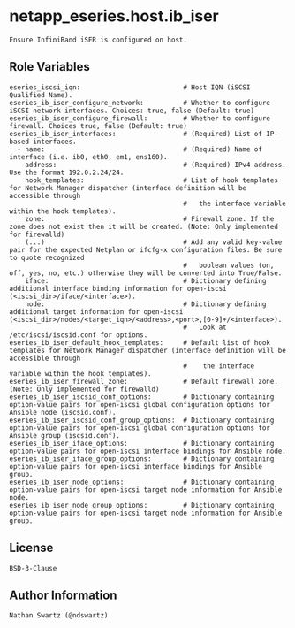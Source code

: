 # netapp_eseries.host.ib_iser
    Ensure InfiniBand iSER is configured on host.

## Role Variables
    eseries_iscsi_iqn:                          # Host IQN (iSCSI Qualified Name).
    eseries_ib_iser_configure_network:          # Whether to configure iSCSI network interfaces. Choices: true, false (Default: true)
    eseries_ib_iser_configure_firewall:         # Whether to configure firewall. Choices true, false (Default: true)
    eseries_ib_iser_interfaces:                 # (Required) List of IP-based interfaces.
      - name:                                   # (Required) Name of interface (i.e. ib0, eth0, em1, ens160).
        address:                                # (Required) IPv4 address. Use the format 192.0.2.24/24.
        hook_templates:                         # List of hook templates for Network Manager dispatcher (interface definition will be accessible through
                                                #   the interface variable within the hook templates).
        zone:                                   # Firewall zone. If the zone does not exist then it will be created. (Note: Only implemented for firewalld)
        (...)                                   # Add any valid key-value pair for the expected Netplan or ifcfg-x configuration files. Be sure to quote recognized
                                                #   boolean values (on, off, yes, no, etc.) otherwise they will be converted into True/False.
        iface:                                  # Dictionary defining additional interface binding information for open-iscsi (<iscsi_dir>/iface/<interface>).
        node:                                   # Dictionary defining additional target information for open-iscsi (<iscsi_dir>/nodes/<target_iqn>/<address>,<port>,[0-9]+/<interface>).
                                                #   Look at /etc/iscsi/iscsid.conf for options.
    eseries_ib_iser_default_hook_templates:     # Default list of hook templates for Network Manager dispatcher (interface definition will be accessible through
                                                #    the interface variable within the hook templates).
    eseries_ib_iser_firewall_zone:              # Default firewall zone. (Note: Only implemented for firewalld)
    eseries_ib_iser_iscsid_conf_options:        # Dictionary containing option-value pairs for open-iscsi global configuration options for Ansible node (iscsid.conf).
    eseries_ib_iser_iscsid_conf_group_options:  # Dictionary containing option-value pairs for open-iscsi global configuration options for Ansible group (iscsid.conf).
    eseries_ib_iser_iface_options:              # Dictionary containing option-value pairs for open-iscsi interface bindings for Ansible node.
    eseries_ib_iser_iface_group_options:        # Dictionary containing option-value pairs for open-iscsi interface bindings for Ansible group.
    eseries_ib_iser_node_options:               # Dictionary containing option-value pairs for open-iscsi target node information for Ansible node.
    eseries_ib_iser_node_group_options:         # Dictionary containing option-value pairs for open-iscsi target node information for Ansible group.

## License
    BSD-3-Clause

## Author Information
    Nathan Swartz (@ndswartz)